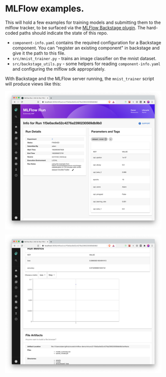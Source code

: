 # MLFlow examples.

This will hold a few examples for training models and submitting them to the mlflow tracker, to be surfaced via the [MLFlow Backstage plugin](http://www.github.com/alaiacano/backstage). The hard-coded paths should indicate the state of this repo.

- `component-info.yaml` contains the required configuration for a Backstage component. You can "register an existing component" in backstage and give it the path to this file.
- `src/mnist_trainer.py` - trains an image classifier on the mnist dataset.
- `src/backstage_utils.py` - some helpers for reading `component-info.yaml` and configuring the mlflow sdk appropriately.

With Backstage and the MLFlow server running, the `mnist_trainer` script will produce views like this:

![run view preview 1](run-view-1.png)

![run view preview 2](run-view-2.png)
